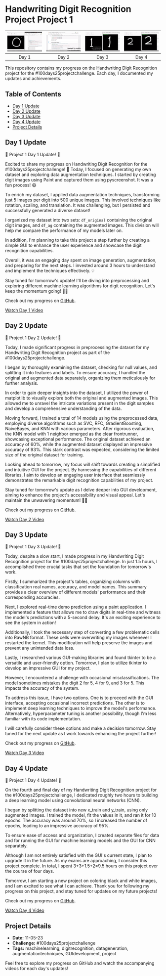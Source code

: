 # Handwriting Digit Recognition Project Project 1

| [<img src="1/1.png" width="200" alt="Day 1 Video">](1/Day1.mp4) | [<img src="1/2.png" width="200" alt="Day 2 Video">](1/Day2.mp4) | [<img src="1/3.png" width="200" alt="Day 3 Video">](1/Day3.mp4) | [<img src="1/4.png" width="200" alt="Day 4 Video">](1/Day4.mp4) |
| :---: | :---: | :---: | :---: |
| Day 1 | Day 2 | Day 3 | Day 4 |

This repository contains my progress on the Handwriting Digit Recognition project for the #100days25projectchallenge. Each day, I documented my updates and achievements.

## Table of Contents

- [Day 1 Update](#day-1-update)
- [Day 2 Update](#day-2-update)
- [Day 3 Update](#day-3-update)
- [Day 4 Update](#day-4-update)
- [Project Details](#project-details)

## Day 1 Update

🚀 Project 1 Day 1 Update! 📝

Excited to share my progress on Handwriting Digit Recognition for the #100days25projectchallenge! 🤩 Today, I focused on generating my own dataset and exploring data augmentation techniques. I started by creating digit images using Paint and captured them using pyscreenshot. It was a fun process! 😄

To enrich my dataset, I applied data augmentation techniques, transforming just 5 images per digit into 500 unique images. This involved techniques like rotation, scaling, and translation. It was challenging, but I persisted and successfully generated a diverse dataset!

I organized my dataset into two sets: `df_original` containing the original digit images, and `df_ag` containing the augmented images. This division will help me compare the performance of my models later on.

In addition, I'm planning to take this project a step further by creating a simple GUI to enhance the user experience and showcase the digit recognition capabilities.

Overall, it was an engaging day spent on image generation, augmentation, and preparing for the next steps. I invested around 3 hours to understand and implement the techniques effectively. 💡

Stay tuned for tomorrow's update! I'll be diving into preprocessing and exploring different machine learning algorithms for digit recognition. Let's keep the momentum going! 💪🔥

Check out my progress on [GitHub](https://example.com/day1_github).

[Watch Day 1 Video](1/Day1.mp4)

## Day 2 Update

🚀 Project 1 Day 2 Update! 📝

Today, I made significant progress in preprocessing the dataset for my Handwriting Digit Recognition project as part of the #100days25projectchallenge.

I began by thoroughly examining the dataset, checking for null values, and splitting it into features and labels. To ensure accuracy, I handled the original and augmented data separately, organizing them meticulously for further analysis.

In order to gain deeper insights into the dataset, I utilized the power of matplotlib to visually explore both the original and augmented images. This allowed me to unravel the intricate variations present in the digit samples and develop a comprehensive understanding of the data.

Moving forward, I trained a total of 14 models using the preprocessed data, employing diverse algorithms such as SVC, RFC, GradientBoosting, NaiveBayes, and KNN with various parameters. After rigorous evaluation, the KNN model with 1 neighbor emerged as the clear frontrunner, showcasing exceptional performance. The original dataset achieved an accuracy of 60%, while the augmented dataset displayed an impressive accuracy of 93%. This stark contrast was expected, considering the limited size of the original dataset for training.

Looking ahead to tomorrow, my focus will shift towards creating a simplified and intuitive GUI for the project. By harnessing the capabilities of different libraries, I aim to develop an engaging user interface that seamlessly demonstrates the remarkable digit recognition capabilities of my project.

Stay tuned for tomorrow's update as I delve deeper into GUI development, aiming to enhance the project's accessibility and visual appeal. Let's maintain the unwavering momentum! 💪🔥

Check out my progress on [GitHub](https://example.com/day2_github).

[Watch Day 2 Video](1/Day2.mp4)

## Day 3 Update

🚀 Project 1 Day 3 Update! 📝

Today, despite a slow start, I made progress in my Handwriting Digit Recognition project for the #100days25projectchallenge. In just 1.5 hours, I accomplished three crucial tasks that set the foundation for tomorrow's work.

Firstly, I summarized the project's tables, organizing columns with classification real names, accuracy, and model names. This summary provides a clear overview of different models' performance and their corresponding accuracies.

Next, I explored real-time demo prediction using a paint application. I implemented a feature that allows me to draw digits in real-time and witness the model's predictions with a 5-second delay. It's an exciting experience to see the system in action!

Additionally, I took the necessary step of converting a few problematic cells into RawNB format. These cells were overwriting my images whenever I restarted the kernel. This modification will help preserve the images and prevent any unintended data loss.

Lastly, I researched various GUI-making libraries and found tkinter to be a versatile and user-friendly option. Tomorrow, I plan to utilize tkinter to develop an impressive GUI for my project.

However, I encountered a challenge with occasional misclassifications. The model sometimes mistakes the digit 2 for 5, 4 for 9, and 3 for 5. This impacts the accuracy of the system.

To address this issue, I have two options. One is to proceed with the GUI interface, accepting occasional incorrect predictions. The other is to implement deep learning techniques to improve the model's performance. Alternatively, hyperparameter tuning is another possibility, though I'm less familiar with its code implementation.

I will carefully consider these options and make a decision tomorrow. Stay tuned for the next update as I work towards enhancing the project further!

Check out my progress on [GitHub](https://example.com/day3_github).

[Watch Day 3 Video](1/Day3.mp4)

## Day 4 Update

🚀 Project 1 Day 4 Update! 📝

On the fourth and final day of my Handwriting Digit Recognition project for the #100days25projectchallenge, I dedicated roughly two hours to building a deep learning model using convolutional neural networks (CNN).

I began by splitting the dataset into new x_train and y_train, using only augmented images. I trained the model, fit the values in it, and ran it for 10 epochs. The accuracy was around 70%, so I increased the number of epochs, leading to an impressive accuracy of 95%.

To ensure ease of access and organization, I created separate files for data and for running the GUI for machine learning models and the GUI for CNN separately.

Although I am not entirely satisfied with the GUI's current state, I plan to upgrade it in the future. As my exams are approaching, I consider this project complete. In total, I spent 3+3+1.5+2=9.5 hours on this project over the course of four days.

Tomorrow, I am starting a new project on coloring black and white images, and I am excited to see what I can achieve. Thank you for following my progress on this project, and stay tuned for updates on my future projects!

Check out my progress on [GitHub](https://example.com/day4_github).

[Watch Day 4 Video](1/Day4.mp4)

## Project Details

- **Date:** 11-05-23
- **Challenge:** #100days25projectchallenge
- **Tags:** machinelearning, digitrecognition, datageneration, augmentationtechniques, GUIdevelopment, project

Feel free to explore my progress on GitHub and watch the accompanying videos for each day's updates!

